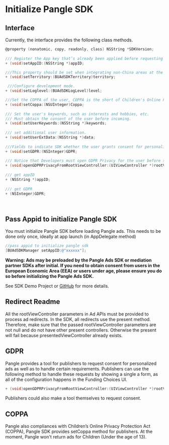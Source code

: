 # Initialize Pangle SDK

## Interface
Currently, the interface provides the following class methods.

```objective-c
@property (nonatomic, copy, readonly, class) NSString *SDKVersion;
​
/// Register the App key that’s already been applied before requesting an ad from Pangle Plarform.                                                       @param appID : the unique identifier of the App
+ (void)setAppID:(NSString *)appID;

///This property should be set when integrating non-China areas at the same time, otherwise it does not need to be set.you‘d better set Territory first,  if you need to set them.                                                      @param territory : Regional value: 1.BUAdSDKTerritory_CN  2.BUAdSDKTerritory_NO_CN
+ (void)setTerritory:(BUAdSDKTerritory)territory;

 ///Configure development mode.                                            @param level : default BUAdSDKLogLevelNone
+ (void)setLoglevel:(BUAdSDKLogLevel)level;

///Set the COPPA of the user, COPPA is the short of Children's Online Privacy Protection Rule, the interface only works in the United States.              @params Coppa 0 adult, 1 child
+ (void)setCoppa:(NSUInteger)Coppa;
​
/// Set the user's keywords, such as interests and hobbies, etc.
/// Must obtain the consent of the user before incoming.
+ (void)setUserKeywords:(NSString *)keywords;
​
/// set additional user information.
+ (void)setUserExtData:(NSString *)data;
​
///Fields to indicate SDK whether the user grants consent for personalized ads, the value of GDPR : 0 User has granted the consent for personalized ads, SDK will return personalized ads; 1: User doesn't grant consent for personalized ads, SDK will only return non-personalized ads.
+ (void)setGDPR:(NSInteger)GDPR;
​​
/// Notice that Developers must open GDPR Privacy for the user before setAppID.
+ (void)openGDPRPrivacyFromRootViewController:(UIViewController *)rootViewController confirm:(BUConfirmGDPR)confirm;
​
/// get appID
+ (NSString *)appID;
​
/// get GDPR
+ (NSInteger)GDPR;
```

​
## Pass Appid to initialize Pangle SDK
You must initialize Pangle SDK before loading Pangle ads. This needs to be done only once, ideally at app launch (in AppDelegate method)

```objective-c
//pass appid to initialize pangle sdk
[BUAdSDKManager setAppID:@"xxxxxx"];
```


**Warning: Ads may be preloaded by the Pangle Ads SDK or mediation partner SDKs after initial. If you need to obtain consent from users in the European Economic Area (EEA) or users under age, please ensure you do so before initializing the Pangle Ads SDK.**

See SDK Demo Project or [GitHub](https://github.com/bytedance/Bytedance-UnionAD/blob/master/Example/BUDemo/AppDelegate.m) for more details.

## Redirect Readme

All the rootViewController parameters in Ad APIs must be provided to process ad redirects. In the SDK, all redirects use the present method. Therefore, make sure that the passed rootViewController parameters are not null and do not have other present controllers. Otherwise the present will fail because presentedViewController already exists.

## GDPR
Pangle provides a tool for publishers to request consent for personalized ads as well as to handle certain requirements. Publishers can use the following method to handle these requests by showing a single a form, as all of the configuration happens in the Funding Choices UI.

```objective-c
+ (void)openGDPRPrivacyFromRootViewController:(UIViewController *)rootViewController confirm:(BUConfirmGDPR)confirm;
```

Publishers could also make a tool themselves to request consent.

## COPPA
Pangle also compliances with Children’s Online Privacy Protection Act (COPPA), Pangle SDK provides setCoppa method for publishers. At the moment, Pangle won't return ads for Children (Under the age of 13).

